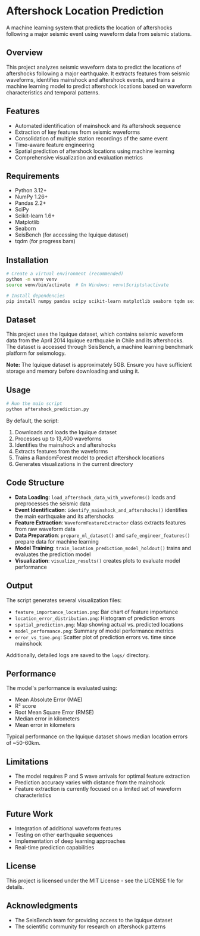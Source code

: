# Aftershock Location Prediction

A machine learning system that predicts the location of aftershocks following a major seismic event using waveform data from seismic stations.

## Overview

This project analyzes seismic waveform data to predict the locations of aftershocks following a major earthquake. It extracts features from seismic waveforms, identifies mainshock and aftershock events, and trains a machine learning model to predict aftershock locations based on waveform characteristics and temporal patterns.

## Features

- Automated identification of mainshock and its aftershock sequence
- Extraction of key features from seismic waveforms
- Consolidation of multiple station recordings of the same event
- Time-aware feature engineering 
- Spatial prediction of aftershock locations using machine learning
- Comprehensive visualization and evaluation metrics

## Requirements

- Python 3.12+
- NumPy 1.26+
- Pandas 2.2+
- SciPy
- Scikit-learn 1.6+
- Matplotlib
- Seaborn
- SeisBench (for accessing the Iquique dataset)
- tqdm (for progress bars)

## Installation

```bash
# Create a virtual environment (recommended)
python -m venv venv
source venv/bin/activate  # On Windows: venv\Scripts\activate

# Install dependencies
pip install numpy pandas scipy scikit-learn matplotlib seaborn tqdm seisbench
```

## Dataset

This project uses the Iquique dataset, which contains seismic waveform data from the April 2014 Iquique earthquake in Chile and its aftershocks. The dataset is accessed through SeisBench, a machine learning benchmark platform for seismology.

**Note:** The Iquique dataset is approximately 5GB. Ensure you have sufficient storage and memory before downloading and using it.

## Usage

```bash
# Run the main script
python aftershock_prediction.py
```

By default, the script:
1. Downloads and loads the Iquique dataset
2. Processes up to 13,400 waveforms
3. Identifies the mainshock and aftershocks
4. Extracts features from the waveforms
5. Trains a RandomForest model to predict aftershock locations
6. Generates visualizations in the current directory

## Code Structure

- **Data Loading**: `load_aftershock_data_with_waveforms()` loads and preprocesses the seismic data
- **Event Identification**: `identify_mainshock_and_aftershocks()` identifies the main earthquake and its aftershocks
- **Feature Extraction**: `WaveformFeatureExtractor` class extracts features from raw waveform data
- **Data Preparation**: `prepare_ml_dataset()` and `safe_engineer_features()` prepare data for machine learning
- **Model Training**: `train_location_prediction_model_holdout()` trains and evaluates the prediction model
- **Visualization**: `visualize_results()` creates plots to evaluate model performance

## Output

The script generates several visualization files:
- `feature_importance_location.png`: Bar chart of feature importance
- `location_error_distribution.png`: Histogram of prediction errors
- `spatial_prediction.png`: Map showing actual vs. predicted locations
- `model_performance.png`: Summary of model performance metrics
- `error_vs_time.png`: Scatter plot of prediction errors vs. time since mainshock

Additionally, detailed logs are saved to the `logs/` directory.

## Performance

The model's performance is evaluated using:
- Mean Absolute Error (MAE)
- R² score
- Root Mean Square Error (RMSE)
- Median error in kilometers
- Mean error in kilometers

Typical performance on the Iquique dataset shows median location errors of ~50-60km.

## Limitations

- The model requires P and S wave arrivals for optimal feature extraction
- Prediction accuracy varies with distance from the mainshock
- Feature extraction is currently focused on a limited set of waveform characteristics

## Future Work

- Integration of additional waveform features
- Testing on other earthquake sequences
- Implementation of deep learning approaches
- Real-time prediction capabilities

## License

This project is licensed under the MIT License - see the LICENSE file for details.

## Acknowledgments

- The SeisBench team for providing access to the Iquique dataset
- The scientific community for research on aftershock patterns